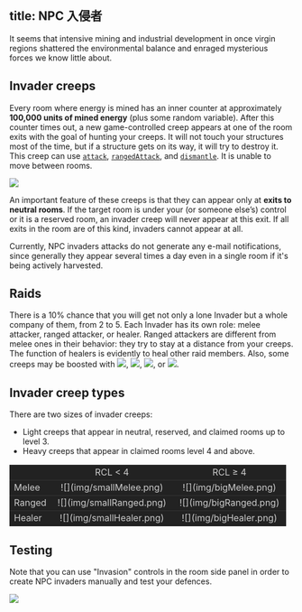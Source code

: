 title: NPC 入侵者
---

It seems that intensive mining and industrial development in once virgin regions shattered the environmental balance and enraged mysterious forces we know little about.

## Invader creeps

Every room where energy is mined has an inner counter at approximately **100,000 units of mined energy** (plus some random variable). After this counter times out, a new game-controlled creep appears at one of the room exits with the goal of hunting your creeps. It will not touch your structures most of the time, but if a structure gets on its way, it will try to destroy it. This creep can use [`attack`](/api/#Creep.attack), [`rangedAttack`](/api/#Creep.rangedAttack), and [`dismantle`](/api/#Creep.dismantle). It is unable to move between rooms.

![](img/invader.png)

An important feature of these creeps is that they can appear only at **exits to neutral rooms**. If the target room is under your (or someone else’s) control or it is a reserved room, an invader creep will never appear at this exit. If all exits in the room are of this kind, invaders cannot appear at all.

Currently, NPC invaders attacks do not generate any e-mail notifications, since generally they appear several times a day even in a single room if it's being actively harvested.

## Raids

There is a 10% chance that you will get not only a lone Invader but a whole company of them, from 2 to 5. Each Invader has its own role: melee attacker, ranged attacker, or healer. Ranged attackers are different from melee ones in their behavior: they try to stay at a distance from your creeps. The function of healers is evidently to heal other raid members. Also, some creeps may be boosted with ![](//static.screeps.com/upload/mineral-icons/UH.png), ![](//static.screeps.com/upload/mineral-icons/KO.png), ![](//static.screeps.com/upload/mineral-icons/LO.png), or ![](//static.screeps.com/upload/mineral-icons/ZH.png).

## Invader creep types

There are two sizes of invader creeps:

*   Light creeps that appear in neutral, reserved, and claimed rooms up to level 3.
*   Heavy creeps that appear in claimed rooms level 4 and above.

<style>
.invaders td {
    border-top: 1px solid #333;
    background-color: #222;
    color: #ccc;
}
</style>

<table class=invaders>
<tbody>
<tr>
<td width="15%"> </td>
<td style="text-align: center;">RCL < 4</td>
<td style="text-align: center;">RCL ≥ 4</td>
</tr>
<tr>
<td style="text-align: left;">Melee</td>
<td style="text-align: center;">![](img/smallMelee.png)</td>
<td style="text-align: center;">![](img/bigMelee.png)</td>
</tr>
<tr>
<td style="text-align: left;">Ranged</td>
<td style="text-align: center;">![](img/smallRanged.png)</td>
<td style="text-align: center;">![](img/bigRanged.png)</td>
</tr>
<tr>
<td style="text-align: left;">Healer</td>
<td style="text-align: center;">![](img/smallHealer.png)</td>
<td style="text-align: center;">![](img/bigHealer.png)</td>
</tr>
</tbody>
</table>

## Testing

Note that you can use "Invasion" controls in the room side panel in order to create NPC invaders manually and test your defences.

![](img/chrome_2016-11-24_14-55-59.png)
